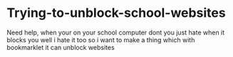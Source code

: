 # Trying-to-unblock-school-websites
Need help, when your on your school computer dont you just hate when it blocks you well i hate it too so i want to make a thing which with bookmarklet it can unblock websites
